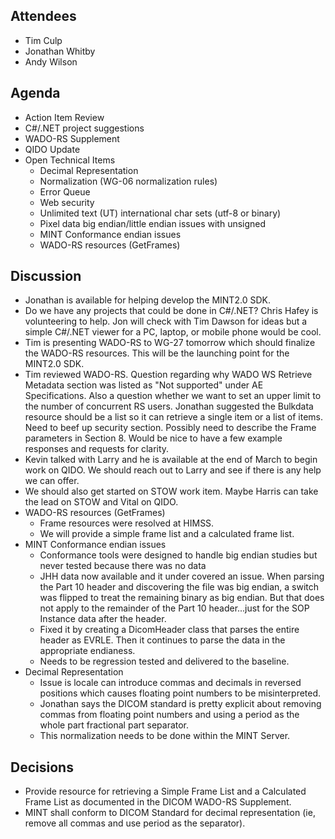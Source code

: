 ## Attendees ##

  * Tim Culp
  * Jonathan Whitby
  * Andy Wilson

## Agenda ##

  * Action Item Review
  * C#/.NET project suggestions
  * WADO-RS Supplement
  * QIDO Update
  * Open Technical Items
    * Decimal Representation
    * Normalization (WG-06 normalization rules)
    * Error Queue
    * Web security
    * Unlimited text (UT) international char sets (utf-8 or binary)
    * Pixel data big endian/little endian issues with unsigned
    * MINT Conformance endian issues
    * WADO-RS resources (GetFrames)

## Discussion ##

  * Jonathan is available for helping develop the MINT2.0 SDK.
  * Do we have any projects that could be done in C#/.NET? Chris Hafey is volunteering to help. Jon will check with Tim Dawson for ideas but a simple C#/.NET viewer for a PC, laptop, or mobile phone would be cool.
  * Tim is presenting WADO-RS to WG-27 tomorrow which should finalize the WADO-RS resources. This will be the launching point for the MINT2.0 SDK.
  * Tim reviewed WADO-RS. Question regarding why WADO WS Retrieve Metadata section was listed as "Not supported" under AE Specifications. Also a question whether we want to set an upper limit to the number of concurrent RS users. Jonathan suggested the Bulkdata resource should be a list so it can retrieve a single item or a list of items. Need to beef up security section. Possibly need to describe the Frame parameters in Section 8. Would be nice to have a few example responses and requests for clarity.
  * Kevin talked with Larry and he is available at the end of March to begin work on QIDO. We should reach out to Larry and see if there is any help we can offer.
  * We should also get started on STOW work item. Maybe Harris can take the lead on STOW and Vital on QIDO.
  * WADO-RS resources (GetFrames)
    * Frame resources were resolved at HIMSS.
    * We will provide a simple frame list and a calculated frame list.
  * MINT Conformance endian issues
    * Conformance tools were designed to handle big endian studies but never tested because there was no data
    * JHH data now available and it under covered an issue. When parsing the Part 10 header and discovering the file was big endian, a switch was flipped to treat the remaining binary as big endian. But that does not apply to the remainder of the Part 10 header...just for the SOP Instance data after the header.
    * Fixed it by creating a DicomHeader class that parses the entire header as EVRLE. Then it continues to parse the data in the appropriate endianess.
    * Needs to be regression tested and delivered to the baseline.
  * Decimal Representation
    * Issue is locale can introduce commas and decimals in reversed positions which causes floating point numbers to be misinterpreted.
    * Jonathan says the DICOM standard is pretty explicit about removing commas from floating point numbers and using a period as the whole part fractional part separator.
    * This normalization needs to be done within the MINT Server.

## Decisions ##

  * Provide resource for retrieving a Simple Frame List and a Calculated Frame List as documented in the DICOM WADO-RS Supplement.
  * MINT shall conform to DICOM Standard for decimal representation (ie, remove all commas and use period as the separator).